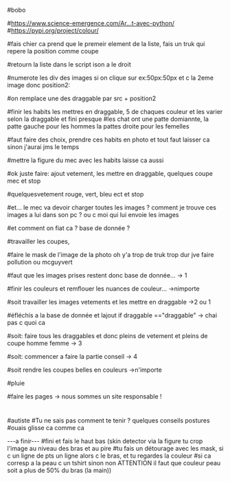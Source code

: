 #bobo

#https://www.science-emergence.com/Ar...t-avec-python/
#https://pypi.org/project/colour/

#fais chier ca prend que le premeir element de la liste, fais un truk qui repere la position comme coupe

#retourn la liste dans le script ison a le droit

#numerote les div des images si on clique sur ex:50px:50px et c la 2eme image donc position2:

#on remplace une des draggable par src + position2

#finir les habits les mettres en draggable, 5 de chaques couleur et les varier selon la draggable et fini presque
#les chat ont une patte domiannte, la patte gauche pour les hommes la pattes droite pour les femelles






#faut faire des choix, prendre ces habits en photo et tout faut laisser ca sinon j'aurai jms le temps

#mettre la figure du mec avec les habits laisse ca aussi


#ok juste faire: ajout vetement, les mettre en draggable, quelques coupe mec et stop 

#quelquesvetement rouge, vert, bleu ect et stop

#et... le mec va devoir charger toutes les images ? comment je trouve ces images a lui dans son pc ? ou c moi qui lui envoie les images

#et comment on fiat ca ? base de donnée ?



#travailler les coupes,

#faire le mask de l'image de la photo oh y'a trop de truk trop dur jve faire pollution ou mcguyvert 

#faut que les images prises restent donc base de donnée... -> 1

#finir les couleurs et remflouer les nuances de couleur... ->nimporte

#soit travailler les images vetements et les mettre en draggable ->2 ou 1

#éfléchis a la base de donnée et lajout if draggable =="draggable"  -> chai pas c quoi ca   

#soit: faire tous les draggables et donc pleins de vetement et pleins de coupe homme femme -> 3

#soit: commencer a faire la partie conseil -> 4

#soit  rendre les coupes belles en couleurs ->n'importe



#pluie

#faire les pages -> nous sommes un site responsable !
#

#autiste
#Tu ne sais pas comment te tenir ? quelques conseils postures
#ouais glisse ca comme ca




---a finir---
#fini et fais le haut bas (skin detector via la figure tu crop l'image au niveau des bras et au pire
#tu fais un détourage avec les mask, si c un ligne de pts un ligne alors c le bras, et tu regardes la couleur 
#si ca corresp a la peau c un tshirt sinon non ATTENTION il faut que couleur peau soit a plus de 50% du bras (la main))





